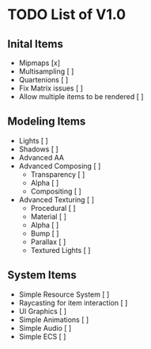 # TODO List of V1.0

## Inital Items
- Mipmaps [x]
- Multisampling [ ]
- Quartenions [ ]
- Fix Matrix issues [ ]
- Allow multiple items to be rendered [ ]

## Modeling Items
- Lights [ ]
- Shadows [ ]
- Advanced AA
- Advanced Composing [ ]
    - Transparency [ ]
    - Alpha [ ]
    - Compositing [ ]
- Advanced Texturing [ ]
    - Procedural [ ]
    - Material [ ]
    - Alpha [ ]
    - Bump [ ]
    - Parallax [ ]
    - Textured Lights [ ]

## System Items
- Simple Resource System [ ]
- Raycasting for item interaction [ ]
- UI Graphics [ ]
- Simple Animations [ ]
- Simple Audio [ ]
- Simple ECS [ ]